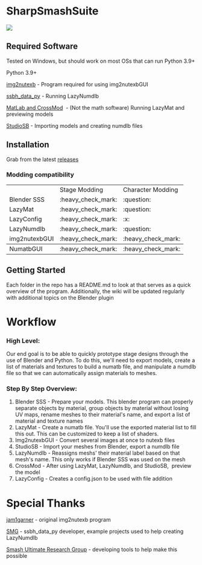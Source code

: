 # SharpSmashSuite

![](https://user-images.githubusercontent.com/13909643/170925201-fde9546b-fd43-4415-b293-c594634fb7bd.png)

## Required Software

Tested on Windows, but should work on most OSs that can run Python 3.9+

Python 3.9+

[img2nutexb](https://github.com/jam1garner/img2nutexb) - Program required for using img2nutexbGUI

[ssbh\_data\_py](https://github.com/ScanMountGoat/ssbh_data_py) - Running LazyNumdlb

[MatLab and CrossMod](https://github.com/Ploaj/SSBHLib)  - (Not the math software) Running LazyMat and previewing models

[StudioSB](https://github.com/Ploaj/StudioSB) - Importing models and creating numdlb files

## Installation

Grab from the latest [releases](https://github.com/CSharpM7/SharpSmashSuite/releases)

### Modding compatibility

<table><tbody><tr><td>&nbsp;</td><td>Stage Modding</td><td>Character Modding</td></tr><tr><td>Blender SSS</td><td><span>:heavy_check_mark:</span></td><td><span>:question:</span></td></tr><tr><td>LazyMat</td><td><span>:heavy_check_mark:</span></td><td><span>:question:</span></td></tr><tr><td>LazyConfig</td><td><span>:heavy_check_mark:</span></td><td><span>:x:</span></td></tr><tr><td>LazyNumdlb</td><td><span>:heavy_check_mark:</span></td><td><span>:question:</span></td></tr><tr><td>img2nutexbGUI</td><td><span>:heavy_check_mark:</span></td><td><span>:heavy_check_mark:</span></td></tr></tbody><td>NumatbGUI</td><td><span>:heavy_check_mark:</span></td><td><span>:heavy_check_mark:</span></td></tr></tbody></table>

## Getting Started

Each folder in the repo has a README.md to look at that serves as a quick overview of the program. Additionally, the wiki will be updated regularly with additional topics on the Blender plugin

# Workflow

### High Level:

Our end goal is to be able to quickly prototype stage designs through the use of Blender and Python. To do this, we'll need to export models, create a list of materials and textures to build a numatb file, and manipulate a numdlb file so that we can automatically assign materials to meshes.

### Step By Step Overview:

1.  Blender SSS - Prepare your models. This blender program can properly separate objects by material, group objects by material without losing UV maps, rename meshes to their material's name, and export a list of material and texture names
2.  LazyMat - Create a numatb file. You'll use the exported material list to fill this out. This can be customized to keep a list of shaders.
3.  Img2nutexbGUI - Convert several images at once to nutexb files
4.  StudioSB - Import your meshes from Blender, export a numdlb file
5.  LazyNumdlb - Reassigns meshs' their material label based on that mesh's name. This only works if Blender SSS was used on the mesh
6.  CrossMod - After using LazyMat, LazyNumdlb, and StudioSB,  preview the model
7.  LazyConfig - Creates a config.json to be used with file addition

# Special Thanks

[jam1garner](https://github.com/jam1garner) - original img2nutexb program

[SMG](https://github.com/ScanMountGoat) - ssbh\_data\_py developer, example projects used to help creating LazyNumdlb

[Smash Ultimate Research Group](https://github.com/ultimate-research) - developing tools to help make this possible
